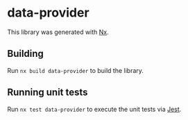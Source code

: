 # data-provider

This library was generated with [Nx](https://nx.dev).

## Building

Run `nx build data-provider` to build the library.

## Running unit tests

Run `nx test data-provider` to execute the unit tests via [Jest](https://jestjs.io).
